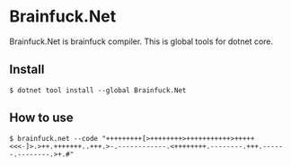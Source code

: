 # Brainfuck.Net
Brainfuck.Net is brainfuck compiler.
This is global tools for dotnet core.

## Install
```
$ dotnet tool install --global Brainfuck.Net
```

## How to use
```
$ brainfuck.net --code "+++++++++[>++++++++>+++++++++++>+++++<<<-]>.>++.+++++++..+++.>-.------------.<++++++++.--------.+++.------.--------.>+.#"
```